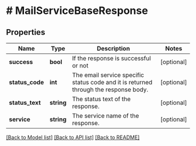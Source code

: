 # # MailServiceBaseResponse

## Properties

Name | Type | Description | Notes
------------ | ------------- | ------------- | -------------
**success** | **bool** | If the response is successful or not | [optional]
**status_code** | **int** | The email service specific status code and it is returned through the response body. | [optional]
**status_text** | **string** | The status text of the response. | [optional]
**service** | **string** | The service name of the response. | [optional]

[[Back to Model list]](../README.md#documentation-for-models) [[Back to API list]](../README.md#documentation-for-api-endpoints) [[Back to README]](../README.md)
